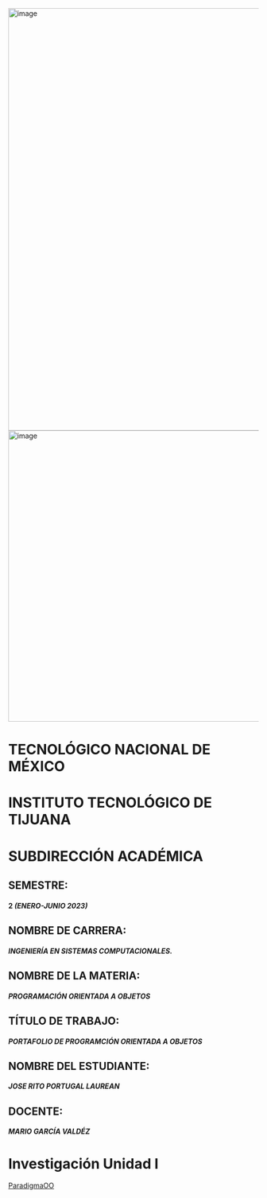 <img width="850" alt="image" src="https://user-images.githubusercontent.com/126290786/225111924-642d5f1b-6e06-4821-aa04-70fb4d7df32e.png">

<img width="586" alt="image" src="https://user-images.githubusercontent.com/126290786/225111896-3db310e9-6d2c-4b05-aa6e-e72f96e7d205.png">

# TECNOLÓGICO NACIONAL DE MÉXICO
# INSTITUTO TECNOLÓGICO DE TIJUANA
# SUBDIRECCIÓN ACADÉMICA





## SEMESTRE:
#### 2 _(ENERO-JUNIO 2023)_

## NOMBRE DE CARRERA:
#### _INGENIERÍA EN SISTEMAS COMPUTACIONALES._

## NOMBRE DE LA MATERIA:
#### _PROGRAMACIÓN ORIENTADA A OBJETOS_

## TÍTULO DE TRABAJO:
#### _PORTAFOLIO DE PROGRAMCIÓN ORIENTADA A OBJETOS_

## NOMBRE DEL ESTUDIANTE:
#### _JOSE RITO PORTUGAL LAUREAN_

## DOCENTE:
#### _MARIO GARCÍA VALDÉZ_




# Investigación Unidad I
[ParadigmaOO](../ParadigmaOO/ParadigmaOO.md)
